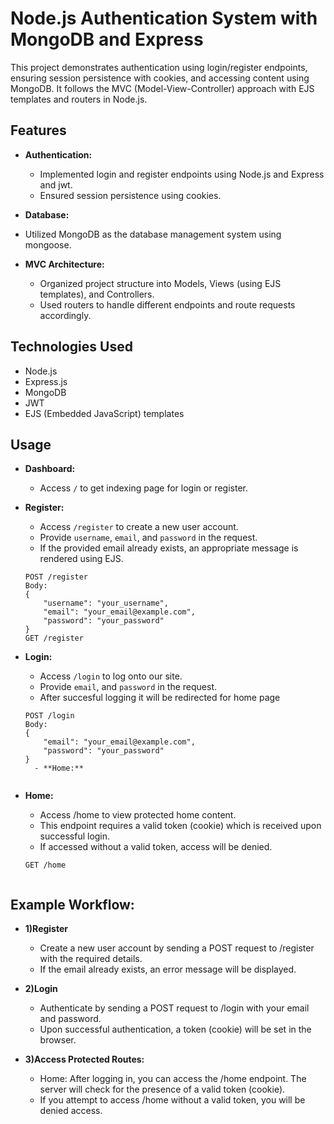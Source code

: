 # Node.js Authentication System with MongoDB and Express

This project demonstrates authentication using login/register endpoints, ensuring session persistence with cookies, and accessing content using MongoDB. It follows the MVC (Model-View-Controller) approach with EJS templates and routers in Node.js.

## Features

- **Authentication:**
  - Implemented login and register endpoints using Node.js and Express and jwt.
  - Ensured session persistence using cookies.
  
- **Database:**
 - Utilized MongoDB as the database management system using mongoose.

- **MVC Architecture:**
  - Organized project structure into Models, Views (using EJS templates), and Controllers.
  - Used routers to handle different endpoints and route requests accordingly.

## Technologies Used

- Node.js
- Express.js
- MongoDB
- JWT
- EJS (Embedded JavaScript) templates
  
## Usage


- **Dashboard:**
  - Access `/` to get indexing page for login or register.
  
- **Register:**
  - Access `/register` to create a new user account.
  - Provide `username`, `email`, and `password` in the request.
  - If the provided email already exists, an appropriate message is rendered using EJS.

  ```plaintext
  POST /register
  Body:
  {
      "username": "your_username",
      "email": "your_email@example.com",
      "password": "your_password"
  }
  GET /register
- **Login:**
  - Access `/login` to log onto our site.
  - Provide `email`, and `password` in the request.
  - After succesful logging it will be redirected for home page
   
  ```plaintext
  POST /login
  Body:
  {
      "email": "your_email@example.com",
      "password": "your_password"
  }
    - **Home:**


- **Home:**
   - Access /home to view protected home content.
   - This endpoint requires a valid token (cookie) which is received upon successful login.
   - If accessed without a valid token, access will be denied.
  ```plaintext
  GET /home


## Example Workflow:

- **1)Register**
  - Create a new user account by sending a POST request to /register with the required details.
  - If the email already exists, an error message will be displayed.

- **2)Login**
  - Authenticate by sending a POST request to /login with your email and password.
  - Upon successful authentication, a token (cookie) will be set in the browser.
    
 - **3)Access Protected Routes:**
   - Home: After logging in, you can access the /home endpoint. The server will check for the presence of a valid token (cookie).
   - If you attempt to access /home without a valid token, you will be denied access.
 
  
